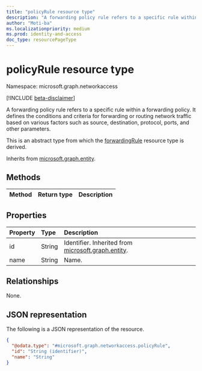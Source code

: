```yaml
---
title: "policyRule resource type"
description: "A forwarding policy rule refers to a specific rule within a forwarding policy. It defines the conditions and criteria for forwarding or routing network traffic based on various factors such as source, destination, protocol, ports, and other parameters."
author: "Moti-ba"
ms.localizationpriority: medium
ms.prod: identity-and-access
doc_type: resourcePageType
---
```


# policyRule resource type

Namespace: microsoft.graph.networkaccess

[!INCLUDE [beta-disclaimer](../../includes/beta-disclaimer.md)]

A forwarding policy rule refers to a specific rule within a forwarding policy. It defines the conditions and criteria for forwarding or routing network traffic based on various factors such as source, destination, protocol, ports, and other parameters.

This is an abstract type from which the [forwardingRule](networkaccess-forwardingrule.md) resource type is derived.


Inherits from [microsoft.graph.entity](../resources/entity.md).

## Methods
|Method|Return type|Description|
|:---|:---|:---|


## Properties
|Property|Type|Description|
|:---|:---|:---|
|id|String|Identifier. Inherited from [microsoft.graph.entity](../resources/entity.md).|
|name|String|Name.|

## Relationships
None.

## JSON representation
The following is a JSON representation of the resource.
<!-- {
  "blockType": "resource",
  "keyProperty": "id",
  "@odata.type": "microsoft.graph.networkaccess.policyRule",
  "baseType": "microsoft.graph.entity",
  "openType": false
}
-->
``` json
{
  "@odata.type": "#microsoft.graph.networkaccess.policyRule",
  "id": "String (identifier)",
  "name": "String"
}
```


